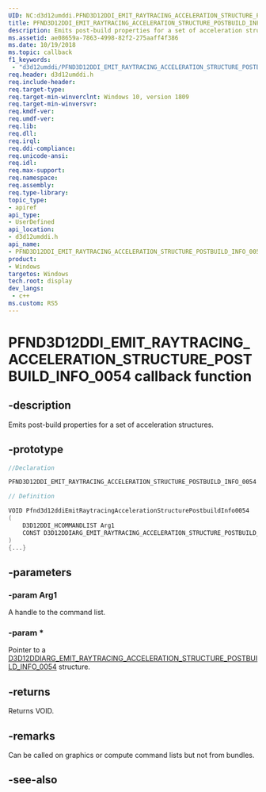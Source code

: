 ```yaml
---
UID: NC:d3d12umddi.PFND3D12DDI_EMIT_RAYTRACING_ACCELERATION_STRUCTURE_POSTBUILD_INFO_0054
title: PFND3D12DDI_EMIT_RAYTRACING_ACCELERATION_STRUCTURE_POSTBUILD_INFO_0054 (d3d12umddi.h)
description: Emits post-build properties for a set of acceleration structures.
ms.assetid: ae08659a-7863-4998-82f2-275aaff4f386
ms.date: 10/19/2018
ms.topic: callback
f1_keywords:
 - "d3d12umddi/PFND3D12DDI_EMIT_RAYTRACING_ACCELERATION_STRUCTURE_POSTBUILD_INFO_0054"
req.header: d3d12umddi.h
req.include-header:
req.target-type:
req.target-min-winverclnt: Windows 10, version 1809
req.target-min-winversvr:
req.kmdf-ver:
req.umdf-ver:
req.lib:
req.dll:
req.irql: 
req.ddi-compliance:
req.unicode-ansi:
req.idl:
req.max-support:
req.namespace:
req.assembly:
req.type-library: 
topic_type: 
- apiref
api_type: 
- UserDefined
api_location: 
- d3d12umddi.h
api_name: 
- PFND3D12DDI_EMIT_RAYTRACING_ACCELERATION_STRUCTURE_POSTBUILD_INFO_0054
product:
- Windows
targetos: Windows
tech.root: display
dev_langs:
 - c++
ms.custom: RS5
---
```


# PFND3D12DDI_EMIT_RAYTRACING_ACCELERATION_STRUCTURE_POSTBUILD_INFO_0054 callback function

## -description

Emits post-build properties for a set of acceleration structures. 

## -prototype

```cpp
//Declaration

PFND3D12DDI_EMIT_RAYTRACING_ACCELERATION_STRUCTURE_POSTBUILD_INFO_0054 Pfnd3d12ddiEmitRaytracingAccelerationStructurePostbuildInfo0054; 

// Definition

VOID Pfnd3d12ddiEmitRaytracingAccelerationStructurePostbuildInfo0054 
(
	D3D12DDI_HCOMMANDLIST Arg1
	CONST D3D12DDIARG_EMIT_RAYTRACING_ACCELERATION_STRUCTURE_POSTBUILD_INFO_0054 *
)
{...}

```

## -parameters

### -param Arg1

A handle to the command list.

### -param *

Pointer to a [D3D12DDIARG_EMIT_RAYTRACING_ACCELERATION_STRUCTURE_POSTBUILD_INFO_0054](ns-d3d12umddi-d3d12ddiarg_emit_raytracing_acceleration_structure_postbuild_info_0054.md) structure.



## -returns

Returns VOID.

## -remarks

Can be called on graphics or compute command lists but not from bundles.


## -see-also
